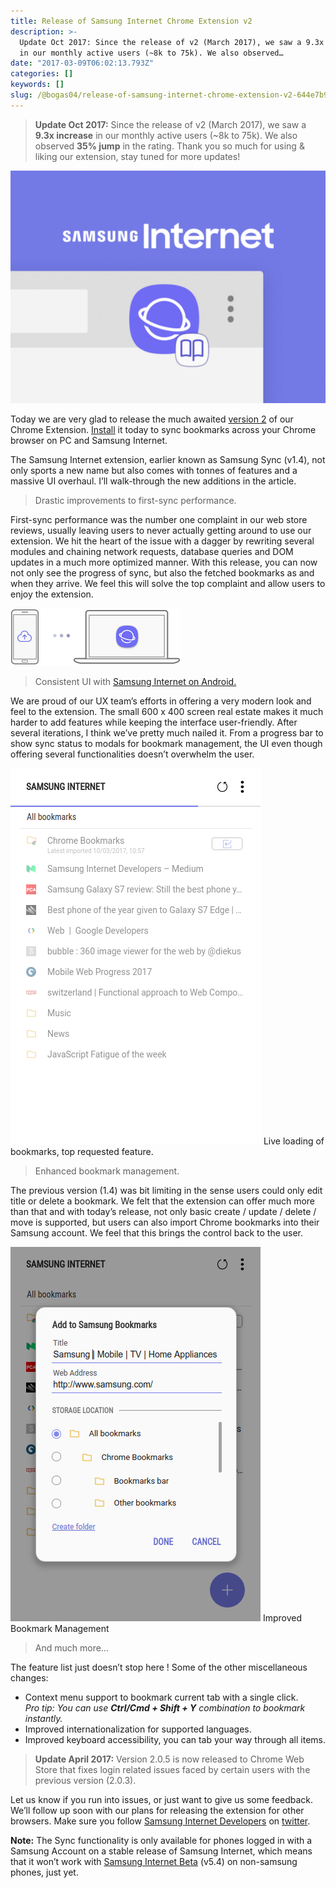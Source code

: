 ```yaml
---
title: Release of Samsung Internet Chrome Extension v2
description: >-
  Update Oct 2017: Since the release of v2 (March 2017), we saw a 9.3x increase
  in our monthly active users (~8k to 75k). We also observed…
date: "2017-03-09T06:02:13.793Z"
categories: []
keywords: []
slug: /@bogas04/release-of-samsung-internet-chrome-extension-v2-644e7b97096e
---
```


> **Update Oct 2017:** Since the release of v2 (March 2017), we saw a **9.3x increase** in our monthly active users (~8k to 75k). We also observed **35% jump** in the rating. Thank you so much for using & liking our extension, stay tuned for more updates!

![](img/blog/1__e16MS4BgBe8e__DtlF666JA.png)

Today we are very glad to release the much awaited [version 2](https://chrome.google.com/webstore/detail/samsung-internet/epejdmjgfibjaffbmojllapapjejipkh) of our Chrome Extension. [Install](https://chrome.google.com/webstore/detail/samsung-internet/epejdmjgfibjaffbmojllapapjejipkh) it today to sync bookmarks across your Chrome browser on PC and Samsung Internet.

The Samsung Internet extension, earlier known as Samsung Sync (v1.4), not only sports a new name but also comes with tonnes of features and a massive UI overhaul. I’ll walk-through the new additions in the article.

> Drastic improvements to first-sync performance.

First-sync performance was the number one complaint in our web store reviews, usually leaving users to never actually getting around to use our extension. We hit the heart of the issue with a dagger by rewriting several modules and chaining network requests, database queries and DOM updates in a much more optimized manner. With this release, you can now not only see the progress of sync, but also the fetched bookmarks as and when they arrive. We feel this will solve the top complaint and allow users to enjoy the extension.

![](img/blog/1__qYPi94TVyTF1p1aX1BCW9g.gif)

> Consistent UI with [Samsung Internet on Android.](https://play.google.com/store/apps/details?id=com.sec.android.app.sbrowser)

We are proud of our UX team’s efforts in offering a very modern look and feel to the extension. The small 600 x 400 screen real estate makes it much harder to add features while keeping the interface user-friendly. After several iterations, I think we’ve pretty much nailed it. From a progress bar to show sync status to modals for bookmark management, the UI even though offering several functionalities doesn’t overwhelm the user.

![Live loading of bookmarks, top requested feature.](img/blog/1__hE8PGhNMYIhyt3WsuEF50Q.png)
Live loading of bookmarks, top requested feature.

> Enhanced bookmark management.

The previous version (1.4) was bit limiting in the sense users could only edit title or delete a bookmark. We felt that the extension can offer much more than that and with today’s release, not only basic create / update / delete / move is supported, but users can also import Chrome bookmarks into their Samsung account. We feel that this brings the control back to the user.

![Improved Bookmark Management](img/blog/1__d6bWg__Yhi2DyDM0JSZdrjA.png)
Improved Bookmark Management

> And much more…

The feature list just doesn’t stop here ! Some of the other miscellaneous changes:

- Context menu support to bookmark current tab with a single click.  
  _Pro tip: You can use_ **_Ctrl/Cmd + Shift + Y_** _combination to bookmark instantly._
- Improved internationalization for supported languages.
- Improved keyboard accessibility, you can tab your way through all items.

> **Update April 2017:** Version 2.0.5 is now released to Chrome Web Store that fixes login related issues faced by certain users with the previous version (2.0.3).

Let us know if you run into issues, or just want to give us some feedback. We’ll follow up soon with our plans for releasing the extension for other browsers. Make sure you follow [Samsung Internet Developers](https://medium.com/samsung-internet-dev) on [twitter](https://twitter.com/samsunginternet).

**Note:** The Sync functionality is only available for phones logged in with a Samsung Account on a stable release of Samsung Internet, which means that it won’t work with [Samsung Internet Beta](https://medium.com/samsung-internet-dev/samsung-internet-beta-now-available-without-sign-up-e0d5d4010838#.ntaxejovf) (v5.4) on non-samsung phones, just yet.
